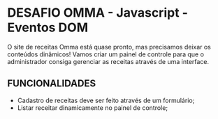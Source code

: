 # DESAFIO OMMA - Javascript - Eventos DOM

O site de receitas Omma está quase pronto, mas precisamos deixar os conteúdos
dinâmicos!
Vamos criar um painel de controle para que o administrador consiga gerenciar as
receitas através de uma interface.



## FUNCIONALIDADES
- Cadastro de receitas deve ser feito através de um formulário;
- Listar receitar dinamicamente no painel de controle;
